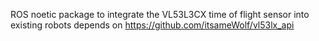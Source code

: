 ROS noetic package to integrate the VL53L3CX time of flight sensor into existing robots
depends on https://github.com/itsameWolf/vl53lx_api